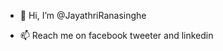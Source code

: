 - 👋 Hi, I’m @JayathriRanasinghe


- 📫 Reach me on facebook tweeter and linkedin

<!---
JayathriRanasinghe/JayathriRanasinghe is a ✨ special ✨ repository because its `README.md` (this file) appears on your GitHub profile.
You can click the Preview link to take a look at your changes.
--->
